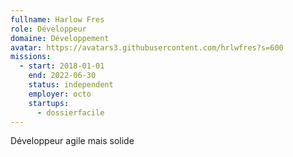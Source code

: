 ```yaml
---
fullname: Harlow Fres
role: Développeur
domaine: Développement
avatar: https://avatars3.githubusercontent.com/hrlwfres?s=600
missions:
  - start: 2018-01-01
    end: 2022-06-30
    status: independent
    employer: octo
    startups:
      - dossierfacile
---
```

Développeur agile mais solide
